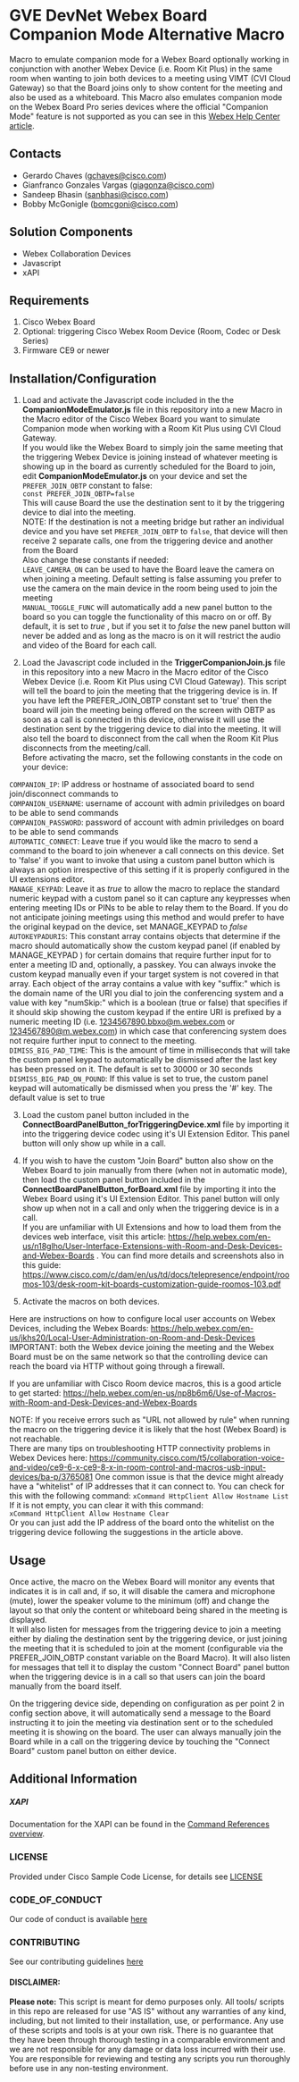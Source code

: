 # GVE DevNet Webex Board Companion Mode Alternative Macro
Macro to emulate companion mode for a Webex Board optionally working in conjunction with another Webex Device (i.e. Room Kit Plus) in the same 
room when wanting to join both devices to a meeting using VIMT (CVI Cloud Gateway) so that the Board joins only to show content for the meeting 
and also be used as a whiteboard. This Macro also emulates companion mode on the Webex Board Pro series devices where the official "Companion Mode" 
feature is not supported as you can see in this [Webex Help Center article](https://help.webex.com/en-us/article/fd1jm/Companion-mode-for-Board-and-Room-Series-devices). 

## Contacts
* Gerardo Chaves (gchaves@cisco.com)
* Gianfranco Gonzales Vargas (giagonza@cisco.com)
* Sandeep Bhasin (sanbhasi@cisco.com)
* Bobby McGonigle (bomcgoni@cisco.com)

## Solution Components
* Webex Collaboration Devices
* Javascript
* xAPI

## Requirements
1. Cisco Webex Board
2. Optional: triggering Cisco Webex Room Device (Room, Codec or Desk Series)
3. Firmware CE9 or newer

## Installation/Configuration

1) Load and activate the Javascript code included in the the **CompanionModeEmulator.js** file in this repository into a new Macro in the Macro editor of the Cisco Webex Board you want to simulate Companion mode when working with a Room Kit Plus using CVI Cloud Gateway.  
If you would like the Webex Board to simply join the same meeting that the triggering Webex Device is joining instead of whatever meeting is showing up in the board 
as currently scheduled for the Board to join, edit **CompanionModeEmulator.js** on your device and set the `PREFER_JOIN_OBTP` constant to false:  
`const PREFER_JOIN_OBTP=false`  
This will cause Board the use the destination sent to it by the triggering device to dial into the meeting.  
NOTE: If the destination is not a meeting bridge but rather an individual device and you have set `PREFER_JOIN_OBTP` to `false`, that device will then receive 2 separate calls, one from the triggering device and another from the Board  
Also change these constants if needed:  
`LEAVE_CAMERA_ON` can be used to have the Board leave the camera on when joining a meeting. Default setting is false assuming you prefer to use the camera 
on the main device in the room being used to join the meeting  
`MANUAL_TOGGLE_FUNC` will automatically add a new panel button to the board so you can toggle the functionality of this macro on or off. By default, 
it is set to *true* , but if you set it to *false* the new panel button will never be added and as long as the macro is on it will restrict the audio 
and video of the Board for each call.  

2) Load the Javascript code included in the  **TriggerCompanionJoin.js** file in this repository into a new Macro in the Macro editor of the Cisco Webex Device (i.e. Room Kit Plus using CVI Cloud Gateway). This script 
will tell the board to join the meeting that the triggering device is in. If you have left the PREFER_JOIN_OBTP constant set to 'true' then the board will join the meeting being offered on the screen with OBTP as soon as a call is connected in this device, 
   otherwise it will use the destination sent by the triggering device to dial into the meeting. 
   It will also tell the board to disconnect from the call when the Room Kit Plus disconnects from the meeting/call.  
   Before activating the macro, set the following constants in the code on your device:  
   
`COMPANION_IP`: IP address or hostname of associated board to send join/disconnect commands to  
`COMPANION_USERNAME`: username of account with admin priviledges on board to be able to send commands  
`COMPANION_PASSWORD`: password of account with admin priviledges on board to be able to send commands  
`AUTOMATIC_CONNECT`: Leave true if you would like the macro to send a command to the board to join whenever a call connects on this device. 
Set to 'false' if you want to invoke that using a custom panel button which is always an option irrespective of this setting 
if it is properly configured in the UI extensions editor.  
`MANAGE_KEYPAD`: Leave it as *true* to allow the macro to replace the standard numeric keypad with a custom panel so it can capture any keypresses 
when entering meeting IDs or PINs to be able to relay them to the Board. If you do not anticipate joining meetings using this method and 
would prefer to have the original keypad on the device, set MANAGE_KEYPAD to *false*  
`AUTOKEYPADURIS`: This constant array contains objects that determine if the macro should automatically show the custom keypad panel (if enabled by MANAGE_KEYPAD ) 
for certain domains that require further input for to enter a meeting ID and, optionally, a passkey. You can always invoke the custom keypad manually 
even if your target system is not covered in that array. Each object of the array contains a value with key "suffix:" which is the domain name of the URI you dial to join 
the conferencing system and a value with key "numSkip:" which is a boolean (true or false) that specifies if it should skip showing the custom 
keypad if the entire URI is prefixed by a numeric meeting ID (i.e. 1234567890.bbxo@m.webex.com or 1234567890@m.webex.com) in which case that conferencing 
system does not require further input to connect to the meeting.  
`DIMISS_BIG_PAD_TIME`: This is the amount of time in milliseconds that will take the custom panel keypad to automatically be dismissed 
after the last key has been pressed on it. The default is set to 30000 or 30 seconds  
`DISMISS_BIG_PAD_ON_POUND`: If this value is set to true, the custom panel keypad will automatically be dismissed when you press the '#' key. 
The default value is set to true   


3) Load the custom panel button included in the **ConnectBoardPanelButton_forTriggeringDevice.xml** file by importing it into the 
triggering device codec using it's UI Extension Editor. This panel button will only show up while in a call.    

4) If you wish to have the custom "Join Board" button also show on the Webex Board to join manually from there (when not in automatic mode), then load the custom panel 
button included in the **ConnectBoardPanelButton_forBoard.xml** file by importing it into the 
Webex Board using it's UI Extension Editor. This panel button will only show up when not in a call and only when the triggering device is in a call.  
   If you are unfamiliar with UI Extensions and how to load them from the devices 
   web interface, visit this article: https://help.webex.com/en-us/n18glho/User-Interface-Extensions-with-Room-and-Desk-Devices-and-Webex-Boards . 
   You can find more details and screenshots also in this guide: https://www.cisco.com/c/dam/en/us/td/docs/telepresence/endpoint/roomos-103/desk-room-kit-boards-customization-guide-roomos-103.pdf
 
5) Activate the macros on both devices.   

Here are instructions on how to configure local user accounts on Webex Devices, including the Webex Boards: https://help.webex.com/en-us/jkhs20/Local-User-Administration-on-Room-and-Desk-Devices  
IMPORTANT: both the Webex device joining the meeting and the Webex Board must be on the same network so that the controlling device can reach the board via HTTP without going 
through a firewall.  

If you are unfamiliar with Cisco Room device macros, this is a good article to get started:
https://help.webex.com/en-us/np8b6m6/Use-of-Macros-with-Room-and-Desk-Devices-and-Webex-Boards

NOTE: If you receive errors such as "URL not allowed by rule" when running the macro on the triggering device it is likely that the host (Webex Board) is not reachable.    
There are many tips on troubleshooting HTTP connectivity problems in Webex Devices here: https://community.cisco.com/t5/collaboration-voice-and-video/ce9-6-x-ce9-8-x-in-room-control-and-macros-usb-input-devices/ba-p/3765081
One common issue is that the device might already have a "whitelist" of IP addresses that it can connect to. You can check for this with the following command:
```xCommand HttpClient Allow Hostname List```  
If it is not empty, you can clear it with this command:  
```xCommand HttpClient Allow Hostname Clear```  
Or you can just add the IP address of the board onto the whitelist on the triggering device following the suggestions in the article above.

## Usage

Once active, the macro on the Webex Board will monitor any events that indicates it is in call and, if so, it will disable the camera and microphone (mute), lower the speaker volume to the minimum (off) and change the layout so that only the content or whiteboard being shared in the meeting is displayed.  
It will also listen for messages from the triggering device to join a meeting either by dialing the destination sent by the triggering device, or just joining the meeting that it is 
scheduled to join at the moment (configurable via the PREFER_JOIN_OBTP constant variable on the Board Macro). It will also listen for messages that tell it to 
display the custom "Connect Board" panel button when the triggering device is in a call so that users can join the board manually from the board itself.  

On the triggering device side, depending on configuration as per point 2 in config section above, it will automatically send a message to the Board 
instructing it to join the meeting via destination sent or to the scheduled meeting it is showing on the board. The user can always manually join the Board 
while in a call on the triggering device by touching the "Connect Board" custom panel button on either device. 

## Additional Information
##### XAPI

Documentation for the XAPI can be found in the [Command References overview](https://www.cisco.com/c/en/us/support/collaboration-endpoints/telepresence-quick-set-series/products-command-reference-list.html).


### LICENSE

Provided under Cisco Sample Code License, for details see [LICENSE](LICENSE.md)

### CODE_OF_CONDUCT

Our code of conduct is available [here](CODE_OF_CONDUCT.md)

### CONTRIBUTING

See our contributing guidelines [here](CONTRIBUTING.md)

#### DISCLAIMER:
<b>Please note:</b> This script is meant for demo purposes only. All tools/ scripts in this repo are released for use "AS IS" without any warranties of any kind, including, but not limited to their installation, use, or performance. Any use of these scripts and tools is at your own risk. There is no guarantee that they have been through thorough testing in a comparable environment and we are not responsible for any damage or data loss incurred with their use.
You are responsible for reviewing and testing any scripts you run thoroughly before use in any non-testing environment.